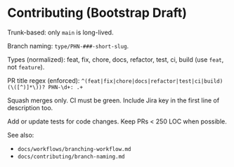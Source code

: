 # Contributing (Bootstrap Draft)

Trunk-based: only `main` is long-lived.

Branch naming: `type/PHN-###-short-slug`.

Types (normalized): feat, fix, chore, docs, refactor, test, ci, build (use `feat`, not `feature`).

PR title regex (enforced): `^(feat|fix|chore|docs|refactor|test|ci|build)(\([^)]*\))? PHN-\d+: .+`

Squash merges only. CI must be green. Include Jira key in the first line of description too.

Add or update tests for code changes. Keep PRs < 250 LOC when possible.

See also:
- `docs/workflows/branching-workflow.md`
- `docs/contributing/branch-naming.md`
